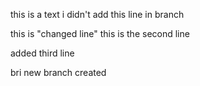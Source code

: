 this is a text 
i didn't add this line in branch

this is "changed line"
this is the second line

added third line

bri
new branch created
  

